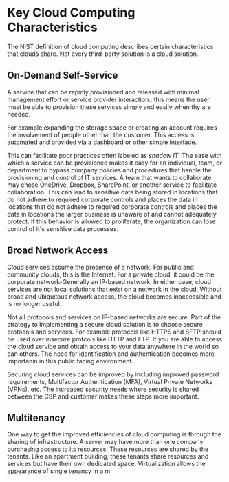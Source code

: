 # Key Cloud Computing Characteristics

The NIST definition of cloud computing describes certain characteristics that clouds share. Not every third-party solution is a cloud solution. 

## On-Demand Self-Service

A service that can be rapidly provisioned and released with minimal management effort or service provider interaction.. this means the user must be able to provision these services simply and easily when thy are needed. 

For example expanding the storage space or creating an account requires the involvement of people other than the customer. This access is automated and provided via a dashboard or other simple interface. 

This can facilitate poor practices often labeled as *shadow IT*. The ease with which a service can be provisioned makes it easy for an individual, team, or department to bypass company policies and procedures that handle the provisioning and control of IT services. A team that wants to collaborate may chose OneDrive, Dropbox, SharePoint, or another service to facilitate collaboration. This can lead to sensitive data being stored in locations that do not adhere to required corporate controls and places the data in locations that do not adhere to required corporate controls and places the data in locations the larger business is unaware of and cannot adequately protect. If this behavior is allowed to proliferate, the organization can lose control of it's sensitive data processes.

## Broad Network Access

Cloud services assume the presence of a network. For public and community clouds, this is the Internet. For a private cloud, it could be the corporate network-Generally an IP-based network. In either case, cloud services are not local solutions that exist on a network in the cloud. Without broad and ubiquitous network access, the cloud becomes inaccessible and is no longer useful. 

Not all protocols and services on IP-based networks are secure. Part of the strategy to implementing a secure cloud solution is to choose secure protocols and services.  For example protocols like HTTPS and SFTP should be used over insecure protcols like HTTP and FTP. If you are able to access the cloud service and obtain access to your data anywhere in the world so can others. The need for identification and authentication becomes more importanin in this public facing environment. 

Securing cloud services can be improved by including improved password requirements, Multifactor Authentication (MFA), Virtual Private Networks (VPNs), etc. The increased security needs where security is shared between the CSP and customer makes these steps more important.

## Multitenancy

One way to get the improved efficiencies of cloud computing is through the sharing of infrastructure. A server may have more than one company purchasing access to its resources. These resources are shared by the tenants. Like an apartment building, these tenants share resources and services but have their own dedicated space. Virtualization allows the appearance of single tenancy in a m